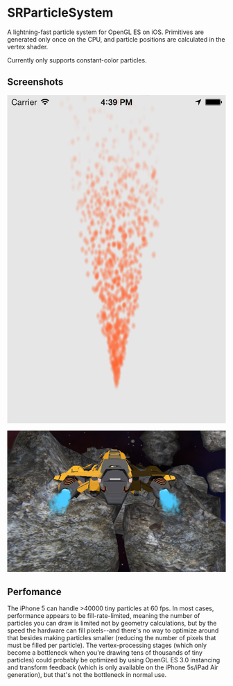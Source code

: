 SRParticleSystem
===================

A lightning-fast particle system for OpenGL ES on iOS. Primitives are generated only once on the CPU, and particle positions are calculated in the vertex shader.

Currently only supports constant-color particles.

## Screenshots

![Orange particles](particles.png)

![Spaceship engine with particle effect](spaceship-engines.png)

## Perfomance

The iPhone 5 can handle >40000 tiny particles at 60 fps. In most cases, performance appears to be fill-rate-limited, meaning the number of particles you can draw is limited not by geometry calculations, but by the speed the hardware can fill pixels--and there's no way to optimize around that besides making particles smaller (reducing the number of pixels that must be filled per particle). The vertex-processing stages (which only become a bottleneck when you're drawing tens of thousands of tiny particles) could probably be optimized by using OpenGL ES 3.0 instancing and transform feedback (which is only available on the iPhone 5s/iPad Air generation), but that's not the bottleneck in normal use.
